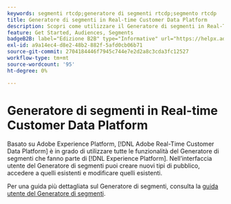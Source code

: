 ```yaml
---
keywords: segmenti rtcdp;generatore di segmenti rtcdp;segmento rtcdp
title: Generatore di segmenti in Real-time Customer Data Platform
description: Scopri come utilizzare il Generatore di segmenti in Real-Time CDP per definire i tipi di pubblico.
feature: Get Started, Audiences, Segments
badgeB2B: label="Edizione B2B" type="Informative" url="https://helpx.adobe.com/it/legal/product-descriptions/real-time-customer-data-platform-b2b-edition-prime-and-ultimate-packages.html newtab=true"
exl-id: a9a14ec4-d8e2-48b2-882f-5afd0cb06b71
source-git-commit: 2704184446f7945c744e7e2d2a8c3cda3fc12527
workflow-type: tm+mt
source-wordcount: '95'
ht-degree: 0%

---
```


# Generatore di segmenti in Real-time Customer Data Platform

Basato su Adobe Experience Platform, [!DNL Adobe Real-Time Customer Data Platform] è in grado di utilizzare tutte le funzionalità del Generatore di segmenti che fanno parte di [!DNL Experience Platform]. Nell’interfaccia utente del Generatore di segmenti puoi creare nuovi tipi di pubblico, accedere a quelli esistenti e modificare quelli esistenti.

Per una guida più dettagliata sul Generatore di segmenti, consulta la [guida utente del Generatore di segmenti](../../segmentation/ui/segment-builder.md).
